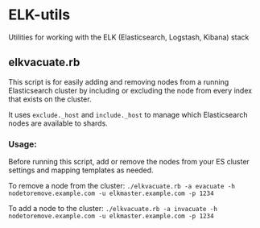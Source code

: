 # ELK-utils
Utilities for working with the ELK (Elasticsearch, Logstash, Kibana) stack

## elkvacuate.rb
This script is for easily adding and removing nodes from a running Elasticsearch
cluster by including or excluding the node from every index that exists on the
cluster.

It uses `exclude._host` and `include._host` to manage which Elasticsearch nodes
are available to shards.

### Usage:
Before running this script, add or remove the nodes from your ES cluster
settings and mapping templates as needed.

To remove a node from the cluster:
`./elkvacuate.rb -a evacuate -h nodetoremove.example.com -u elkmaster.example.com -p 1234`

To add a node to the cluster:
`./elkvacuate.rb -a invacuate -h nodetoremove.example.com -u elkmaster.example.com -p 1234`
